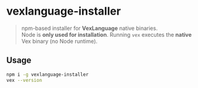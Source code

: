 # vexlanguage-installer

> npm-based installer for **VexLanguage** native binaries.  
> Node is **only used for installation**. Running `vex` executes the **native** Vex binary (no Node runtime).

## Usage
```bash
npm i -g vexlanguage-installer
vex --version
```
